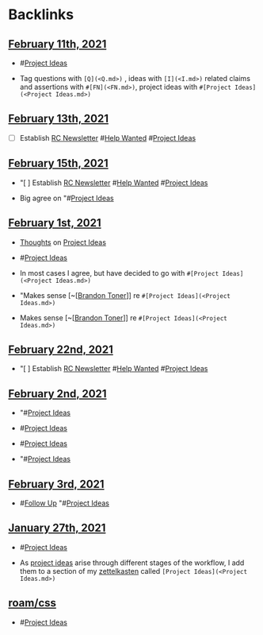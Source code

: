 
# Backlinks
## [February 11th, 2021](<February 11th, 2021.md>)
- #[Project Ideas](<Project Ideas.md>)

- Tag questions with `[Q](<Q.md>)` , ideas with `[I](<I.md>)` related claims and assertions with `#[FN](<FN.md>)`, project ideas with `#[Project Ideas](<Project Ideas.md>)`

## [February 13th, 2021](<February 13th, 2021.md>)
- [ ] Establish [RC Newsletter](<RC Newsletter.md>)  #[Help Wanted](<Help Wanted.md>) #[Project Ideas](<Project Ideas.md>)

## [February 15th, 2021](<February 15th, 2021.md>)
- "[ ] Establish [RC Newsletter](<RC Newsletter.md>)  #[Help Wanted](<Help Wanted.md>) #[Project Ideas](<Project Ideas.md>)

- Big agree on "#[Project Ideas](<Project Ideas.md>)

## [February 1st, 2021](<February 1st, 2021.md>)
- [Thoughts](<Thoughts.md>) on [Project Ideas](<Project Ideas.md>)

- #[Project Ideas](<Project Ideas.md>)

- In most cases I agree, but have decided to go with `#[Project Ideas](<Project Ideas.md>)`

- "Makes sense [~[[Brandon Toner](<~[[Brandon Toner.md>)]] re `#[Project Ideas](<Project Ideas.md>)`

- Makes sense [~[[Brandon Toner](<~[[Brandon Toner.md>)]] re `#[Project Ideas](<Project Ideas.md>)`

## [February 22nd, 2021](<February 22nd, 2021.md>)
- "[ ] Establish [RC Newsletter](<RC Newsletter.md>)  #[Help Wanted](<Help Wanted.md>) #[Project Ideas](<Project Ideas.md>)

## [February 2nd, 2021](<February 2nd, 2021.md>)
- "#[Project Ideas](<Project Ideas.md>)

- #[Project Ideas](<Project Ideas.md>)

- #[Project Ideas](<Project Ideas.md>)

- "#[Project Ideas](<Project Ideas.md>)

## [February 3rd, 2021](<February 3rd, 2021.md>)
- #[Follow Up](<Follow Up.md>) "#[Project Ideas](<Project Ideas.md>)

## [January 27th, 2021](<January 27th, 2021.md>)
- #[Project Ideas](<Project Ideas.md>)

- As [project ideas](<project ideas.md>) arise through different stages of the workflow, I add them to a section of my [zettelkasten](<zettelkasten.md>) called `[Project Ideas](<Project Ideas.md>)`

## [roam/css](<roam/css.md>)
- #[Project Ideas](<Project Ideas.md>)


